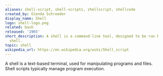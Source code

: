 ```yaml
---
aliases: shell-script, shell-scripts, shellscript, shellcode
created_by: Glenda Schroeder
display_name: Shell
logo: shell-logo.png
related: bash
released: '1965'
short_description: A shell is a command-line tool, designed to be run by the Unix
  shell.
topic: shell
wikipedia_url: https://en.wikipedia.org/wiki/Shell_script
---
```

A shell is a text-based terminal, used for manipulating programs and files. Shell scripts typically manage program execution.
